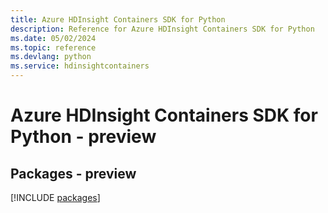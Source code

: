```yaml
---
title: Azure HDInsight Containers SDK for Python
description: Reference for Azure HDInsight Containers SDK for Python
ms.date: 05/02/2024
ms.topic: reference
ms.devlang: python
ms.service: hdinsightcontainers
---
```

# Azure HDInsight Containers SDK for Python - preview
## Packages - preview
[!INCLUDE [packages](hdinsight-containers-index.md)]